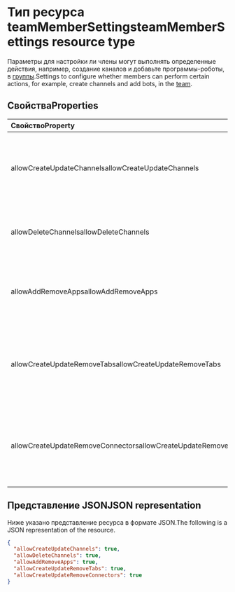 # <a name="teammembersettings-resource-type"></a><span data-ttu-id="0c2d3-101">Тип ресурса teamMemberSettings</span><span class="sxs-lookup"><span data-stu-id="0c2d3-101">teamMemberSettings resource type</span></span>



<span data-ttu-id="0c2d3-102">Параметры для настройки ли члены могут выполнять определенные действия, например, создание каналов и добавьте программы-роботы, в [группы](team.md).</span><span class="sxs-lookup"><span data-stu-id="0c2d3-102">Settings to configure whether members can perform certain actions, for example, create channels and add bots, in the [team](team.md).</span></span>

## <a name="properties"></a><span data-ttu-id="0c2d3-103">Свойства</span><span class="sxs-lookup"><span data-stu-id="0c2d3-103">Properties</span></span>
| <span data-ttu-id="0c2d3-104">Свойство</span><span class="sxs-lookup"><span data-stu-id="0c2d3-104">Property</span></span>     | <span data-ttu-id="0c2d3-105">Тип</span><span class="sxs-lookup"><span data-stu-id="0c2d3-105">Type</span></span>   |<span data-ttu-id="0c2d3-106">Описание</span><span class="sxs-lookup"><span data-stu-id="0c2d3-106">Description</span></span>|
|:---------------|:--------|:----------|
|<span data-ttu-id="0c2d3-107">allowCreateUpdateChannels</span><span class="sxs-lookup"><span data-stu-id="0c2d3-107">allowCreateUpdateChannels</span></span>|<span data-ttu-id="0c2d3-108">Логический</span><span class="sxs-lookup"><span data-stu-id="0c2d3-108">Boolean</span></span>|<span data-ttu-id="0c2d3-109">Если параметр имеет значение true, участники могли добавлять и обновлять каналов.</span><span class="sxs-lookup"><span data-stu-id="0c2d3-109">If set to true, members can add and update channels.</span></span>|
|<span data-ttu-id="0c2d3-110">allowDeleteChannels</span><span class="sxs-lookup"><span data-stu-id="0c2d3-110">allowDeleteChannels</span></span>|<span data-ttu-id="0c2d3-111">Логический</span><span class="sxs-lookup"><span data-stu-id="0c2d3-111">Boolean</span></span>|<span data-ttu-id="0c2d3-112">Если параметр имеет значение true, участники могут удалять каналы.</span><span class="sxs-lookup"><span data-stu-id="0c2d3-112">If set to true, members can delete channels.</span></span>|
|<span data-ttu-id="0c2d3-113">allowAddRemoveApps</span><span class="sxs-lookup"><span data-stu-id="0c2d3-113">allowAddRemoveApps</span></span>|<span data-ttu-id="0c2d3-114">Логический</span><span class="sxs-lookup"><span data-stu-id="0c2d3-114">Boolean</span></span>|<span data-ttu-id="0c2d3-115">Если параметр имеет значение true, участники могут добавлять и удалять приложения.</span><span class="sxs-lookup"><span data-stu-id="0c2d3-115">If set to true, members can add and remove apps.</span></span>|
|<span data-ttu-id="0c2d3-116">allowCreateUpdateRemoveTabs</span><span class="sxs-lookup"><span data-stu-id="0c2d3-116">allowCreateUpdateRemoveTabs</span></span>|<span data-ttu-id="0c2d3-117">Логический</span><span class="sxs-lookup"><span data-stu-id="0c2d3-117">Boolean</span></span>|<span data-ttu-id="0c2d3-118">Если параметр имеет значение true, участники могут добавлять, обновлять и удалять вкладки.</span><span class="sxs-lookup"><span data-stu-id="0c2d3-118">If set to true, members can add, update, and remove tabs.</span></span> |
|<span data-ttu-id="0c2d3-119">allowCreateUpdateRemoveConnectors</span><span class="sxs-lookup"><span data-stu-id="0c2d3-119">allowCreateUpdateRemoveConnectors</span></span>|<span data-ttu-id="0c2d3-120">Логический</span><span class="sxs-lookup"><span data-stu-id="0c2d3-120">Boolean</span></span>|<span data-ttu-id="0c2d3-121">Если параметр имеет значение true, участники могут добавлять, обновлять и удалять соединители.</span><span class="sxs-lookup"><span data-stu-id="0c2d3-121">If set to true, members can add, update, and remove connectors.</span></span>|

## <a name="json-representation"></a><span data-ttu-id="0c2d3-122">Представление JSON</span><span class="sxs-lookup"><span data-stu-id="0c2d3-122">JSON representation</span></span>

<span data-ttu-id="0c2d3-123">Ниже указано представление ресурса в формате JSON.</span><span class="sxs-lookup"><span data-stu-id="0c2d3-123">The following is a JSON representation of the resource.</span></span>

<!-- {
  "blockType": "resource",
  "@odata.type": "microsoft.graph.teamMemberSettings"
}-->

```json
{
  "allowCreateUpdateChannels": true,
  "allowDeleteChannels": true,
  "allowAddRemoveApps": true,
  "allowCreateUpdateRemoveTabs": true,
  "allowCreateUpdateRemoveConnectors": true
}
```

<!-- uuid: 8fcb5dbc-d5aa-4681-8e31-b001d5168d79
2015-10-25 14:57:30 UTC -->
<!-- {
  "type": "#page.annotation",
  "description": "team's memberSettings resource",
  "keywords": "",
  "section": "documentation",
  "tocPath": ""
}-->
